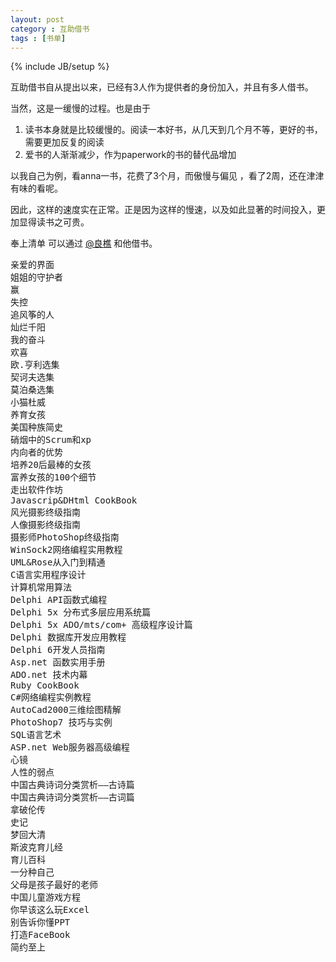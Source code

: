 ```yaml
---
layout: post
category : 互助借书
tags : [书单]
---
```

{% include JB/setup %}

互助借书自从提出以来，已经有3人作为提供者的身份加入，并且有多人借书。

当然，这是一缓慢的过程。也是由于

1. 读书本身就是比较缓慢的。阅读一本好书，从几天到几个月不等，更好的书，需要更加反复的阅读
2. 爱书的人渐渐减少，作为paperwork的书的替代品增加

以我自己为例，看anna一书，花费了3个月，而傲慢与偏见 ，看了2周，还在津津有味的看呢。

因此，这样的速度实在正常。正是因为这样的慢速，以及如此显著的时间投入，更加显得读书之可贵。

奉上清单 可以通过 [@良樵](http://weibo.com/838902626) 和他借书。



<pre>
亲爱的界面
姐姐的守护者
赢
失控
追风筝的人
灿烂千阳
我的奋斗
欢喜
欧.亨利选集
契诃夫选集
莫泊桑选集
小猫杜威
养育女孩
美国种族简史
硝烟中的Scrum和xp
内向者的优势
培养20后最棒的女孩
富养女孩的100个细节
走出软件作坊
Javascrip&amp;DHtml CookBook
风光摄影终级指南
人像摄影终级指南
摄影师PhotoShop终级指南
WinSock2网络编程实用教程
UML&amp;Rose从入门到精通
C语言实用程序设计
计算机常用算法
Delphi API函数式编程
Delphi 5x 分布式多层应用系统篇
Delphi 5x ADO/mts/com+ 高级程序设计篇
Delphi 数据库开发应用教程
Delphi 6开发人员指南
Asp.net 函数实用手册
ADO.net 技术内幕
Ruby CookBook
C#网络编程实例教程
AutoCad2000三维绘图精解
PhotoShop7 技巧与实例
SQL语言艺术
ASP.net Web服务器高级编程
心镜
人性的弱点
中国古典诗词分类赏析——古诗篇
中国古典诗词分类赏析——古词篇
拿破伦传
史记
梦回大清
斯波克育儿经
育儿百科
一分种自己
父母是孩子最好的老师
中国儿童游戏方程
你早该这么玩Excel
别告诉你懂PPT
打造FaceBook
简约至上
</pre>